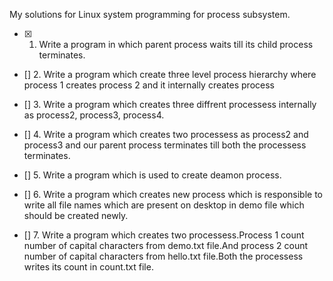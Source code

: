 My solutions for Linux system programming for process subsystem.

- [x] 1. Write a program in which parent process waits till its child process terminates.

- [] 2. Write a program which create three level process hierarchy where process 1 creates process 2 and it internally creates process

- [] 3. Write a program which creates three diffrent processess internally as process2, process3, process4.

- [] 4. Write a program which creates two processess as process2 and process3 and our parent process terminates till both the processess terminates.

- [] 5. Write a program which is used to create deamon process.

- [] 6. Write a program which creates new process which is responsible to write all file names which are present on desktop in demo file which should be created newly.

- [] 7. Write a program which creates two processess.Process 1 count number of capital characters from demo.txt file.And process 2 count number of capital characters from hello.txt file.Both the processess writes its count in count.txt file.